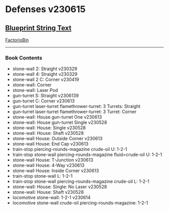 # Defenses v230615

## [Blueprint String Text](https://factoriobin.com/static/cdn/forever/post/9/e/s/9eSGNUAD/0/v0/blueprint-abb9ca23b56efd2e.txt)

[FactorioBin](https://factoriobin.com/post/9eSGNUAD)

----- 

### Book Contents

* stone-wall 2: Straight v230329
* stone-wall 4: Straight v230329
* stone-wall 2 C: Corner v230419
* stone-wall: Corner
* stone-wall: Laser Pod
* gun-turret S: Straight v2306139
* gun-turret C: Corner v230613
* gun-turret laser-turret flamethrower-turret: 3 Turrets: Straight
* gun-turret laser-turret flamethrower-turret: 3 Turret: Corner
* stone-wall: House gun-turret One v230613
* stone-wall: House gun-turret Single v230528
* stone-wall: House: Single v230528
* stone-wall: House: Shaft v230528
* stone-wall House: Outside Corner v230613
* stone-wall House: End Cap v230613
* train-stop piercing-rounds-magazine crude-oil U: 1-2-1
* train-stop stone-wall piercing-rounds-magazine fluid=crude-oil U: 1-2-1
* stone-wall House: T-Junction v230613
* stone-wall House: 4-Way v230613
* stone-wall House: Inside Corner v230613
* train-stop stone-wall L: 1-2-1
* train-stop stone-wall piercing-rounds-magazine crude-oil L: 1-2-1
* stone-wall: House: Single: No Laser v230528
* stone-wall: House: Shaft v230528
* locomotive stone-wall: 1-2-1 v230614
* locomotive stone-wall crude-oil piercing-rounds-magazine: 1-2-1
